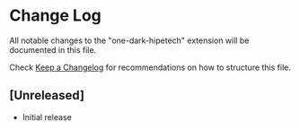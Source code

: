 # Change Log

All notable changes to the "one-dark-hipetech" extension will be documented in this file.

Check [Keep a Changelog](http://keepachangelog.com/) for recommendations on how to structure this file.

## [Unreleased]

- Initial release
